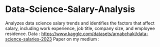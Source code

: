 # Data-Science-Salary-Analysis
Analyzes data science salary trends and identifies the factors that affect salary, including work experience, job title, company size, and employee residence.
Data : https://www.kaggle.com/datasets/arnabchaki/data-science-salaries-2023
Paper on my medium : 
